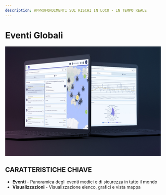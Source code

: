 ```yaml
---
description: APPROFONDIMENTI SUI RISCHI IN LOCO - IN TEMPO REALE
---
```


# Eventi Globali

![](../.gitbook/assets/ge-cover%20%288%29.JPG)

## CARATTERISTICHE CHIAVE

* **Eventi** - Panoramica degli eventi medici e di sicurezza in tutto il mondo
* **Visualizzazioni** -  Visualizzazione elenco, grafici e vista mappa

